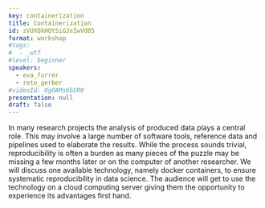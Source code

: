 ```yaml
---
key: containerization
title: Containerization
id: zVUXQkHQtSiGJeIwVd05
format: workshop
#tags:
#  - _wtf
#level: beginner
speakers:
  - eva_furrer
  - reto_gerber
#videoId: OgOAMs6b5R0
presentation: null
draft: false
---
```

In many research projects the analysis of produced data plays a central role. This may involve a large number of software tools, reference data and pipelines used to elaborate the results. While the process sounds trivial, reproducibility is often a burden as many pieces of the puzzle may be missing a few months later or on the computer of another researcher.
We will discuss one available technology, namely docker containers, to ensure systematic reproducibility in data science. The audience will get to use the technology on a cloud computing server giving them the opportunity to experience its advantages first hand.
